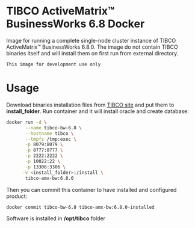 # TIBCO ActiveMatrix™ BusinessWorks 6.8 Docker

Image for running a complete single-node cluster instance of TIBCO ActiveMatrix™ BusinessWorks 6.8.0. The image do not contain TIBCO binaries itself and will install them on first run from external directory.

``This image for development use only``

# Usage
Download binaries installation files from [TIBCO site](https://edelivery.tibco.com/) and put them to **install_folder**.
Run container and it will install oracle and create database:

```sh
docker run -d \
       --name tibco-bw-6.8 \
       --hostname tibco \
       --tmpfs /tmp:exec \
       -p 8079:8079 \
       -p 8777:8777 \
       -p 2222:2222 \
       -p 10022:22 \
       -p 13306:3306 \
      -v <install_folder>:/install \
       tibco-amx-bw:6.8.0
```
Then you can commit this container to have installed and configured product:
```sh
docker commit tibco-bw-6.8 tibco-amx-bw:6.8.0-installed
```
Software is installed in **/opt/tibco** folder
